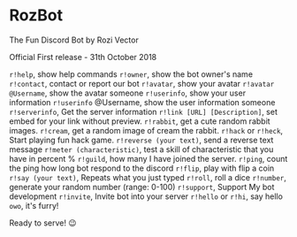 # RozBot
The Fun Discord Bot by Rozi Vector

Official First release - 31th  October 2018 


`r!help`, show help commands 
`r!owner`, show the bot owner's name 
`r!contact`, contact or report our bot 
`r!avatar`, show your avatar 
`r!avatar @Username`, show the avatar someone
`r!userinfo`, show your user information 
`r!userinfo` @Username, show the user information someone 
`r!serverinfo`, Get the server information 
`r!link [URL] [Description]`, set embed for your link without preview. 
`r!rabbit`, get a cute random rabbit images. 
`r!cream`, get a random image of cream the rabbit. 
`r!hack` or `r!heck`, Start playing fun hack game. 
`r!reverse (your text)`, send a reverse text message 
`r!meter (characteristic)`, test a skill of characteristic that you have in percent %
`r!guild`, how many I have joined the server. 
`r!ping`, count the ping how long bot respond to the discord 
`r!flip`, play with flip a coin 
`r!say (your text)`, Repeats what you just typed 
`r!roll`, roll a dice 
`r!number`, generate your random number (range: 0-100) 
`r!support`, Support My bot development 
`r!invite`, Invite bot into your server 
`r!hello` or `r!hi`, say hello 
`owo`, it's furry! 


Ready to serve! 😉

